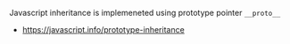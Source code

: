 Javascript inheritance is implemeneted using prototype pointer `__proto__`

* https://javascript.info/prototype-inheritance
